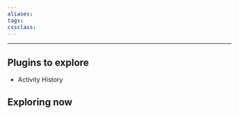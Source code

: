 ```yaml
---
aliases:
tags: 
cssclass:
---
```

---

## Plugins to explore
- Activity History


## Exploring now 

